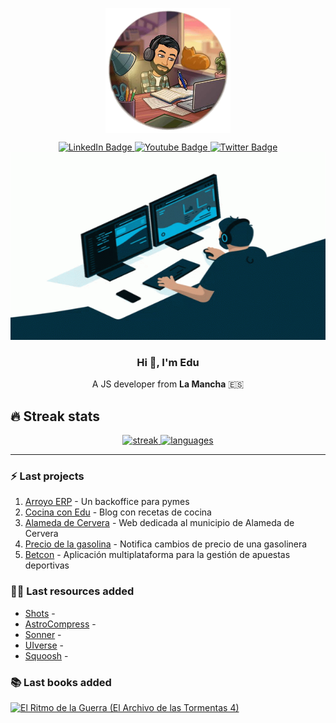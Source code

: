 <p align="center" width="300">
   <img align="center" width="200" src="./assets/image.png" />
</p>

<div id="social" align="center">
  <div id="badges">
    <a href="https://www.linkedin.com/in/eduardoparramazuecos/">
      <img src="https://img.shields.io/badge/LinkedIn-blue?style=for-the-badge&logo=linkedin&logoColor=white" alt="LinkedIn Badge"/>
    </a>
    <a href="http://www.eduardoparra.es/">
      <img src="https://img.shields.io/badge/Blogger-orange?style=for-the-badge&logo=blogger&logoColor=white" alt="Youtube Badge"/>
    </a>
    <a href="https://twitter.com/_eduparra">
      <img src="https://img.shields.io/badge/Twitter-blue?style=for-the-badge&logo=twitter&logoColor=white" alt="Twitter Badge"/>
    </a>
  </div>
</div>

<div align="center">
  <img src="./assets/coding.gif" width="600" height="300"/>
</div>




<div align="center">
  <h3>Hi 👋, I'm Edu </h3>
  <p>A JS developer from <span style='font-weight: bold'>La Mancha</span> 🇪🇸</p>
</div>

## 🔥 Streak stats

<div align="center" width='auto'>
  <a href="https://git.io/streak-stats">
    <img alt="streak" src="https://streak-stats.demolab.com?user=soker90&theme=react&date_format=j%20M%5B%20Y%5D"/>
  </a>
  <a href="https://github.com/anuraghazra/github-readme-stats">
    <img alt="languages" src="https://github-readme-stats.vercel.app/api/top-langs/?username=soker90&layout=compact&theme=react"/>
  </a>
</div>

---

### :zap: Last projects

1. [Arroyo ERP](https://github.com/soker90/arroyo-erp-project) - Un backoffice para pymes
2. [Cocina con Edu](https://github.com/soker90/cooking-blog) - Blog con recetas de cocina
3. [Alameda de Cervera](https://alamedadecervera.com) - Web dedicada al municipio de Alameda de Cervera
4. [Precio de la gasolina](https://github.com/soker90/precio-gasolina) - Notifica cambios de precio de una gasolinera
6. [Betcon](http://betcon.eduardoparra.es) - Aplicación multiplataforma para la gestión de apuestas deportivas


### 👨‍🎓 Last resources added
<!-- START_SECTION:links -->
- [Shots](https://link.eduardoparra.es/17) - 
- [AstroCompress](https://link.eduardoparra.es/22) - 
- [Sonner](https://link.eduardoparra.es/21) - 
- [UIverse](https://link.eduardoparra.es/19) - 
- [Squoosh](https://link.eduardoparra.es/20) - 
<!-- END_SECTION:links -->

<!-- START_SECTION:books -->
### 📚 Last books added

[![El Ritmo de la Guerra (El Archivo de las Tormentas 4)](http://books.google.com/books/content?id=NFfuDwAAQBAJ&printsec=frontcover&img=1&zoom=1&edge=curl&source=gbs_api)](https://github.com/soker90/libros/issues/1 "El Ritmo de la Guerra (El Archivo de las Tormentas 4) by Brandon Sanderson")
<!-- END_SECTION:books -->

<!--
**soker90/soker90** is a ✨ _special_ ✨ repository because its `README.md` (this file) appears on your GitHub profile.

Here are some ideas to get you started:

- 🔭 I’m currently working on Arroyo ERP: [CLIENT](https://github.com/soker90/arroyo-erp-client), [API](https://github.com/soker90/arroyo-erp-api) and [MODELS](https://github.com/soker90/arroyo-erp-models)
- 🌱 I’m currently learning Node.js and Express
- 💬 Ask me about ...
- 📫 How to reach me: ...
- 😄 Pronouns: ...
- ⚡ Fun fact: ...
-->
